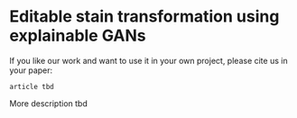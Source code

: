 # Editable stain transformation using explainable GANs

If you like our work and want to use it in your own project, please cite us in your paper:

```
article tbd
```

More description tbd
